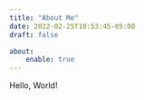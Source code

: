 ```yaml
---
title: "About Me"
date: 2022-02-25T10:53:45-05:00
draft: false

about:
    enable: true
---
```

Hello, World!
